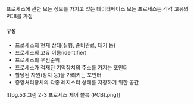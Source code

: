 프로세스에 관한 모든 정보를 가지고 있는 데이터베이스
모든 프로세스는 각각 고유의 PCB를 가짐

#### 구성
- 프로세스의 현재 상태(실행, 준비완료, 대기 등)
- 프로세스의 고유 이름(identifier)
- 프로세스의 우선순위
- 프로세스가 적재된 기억장치의 주소를 가지는 포인터
- 할당된 자원(장치 등)을 가리키는 포인터
- 중앙처리장치의 각종 레지스터 상태를 저장하기 위한 공간

![[pg.53 그림 2-3 프로세스 제어 블록 (PCB).png]]